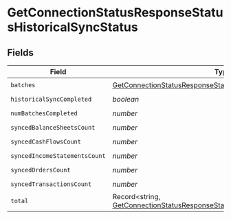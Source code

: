 # GetConnectionStatusResponseStatusHistoricalSyncStatus


## Fields

| Field                                                                                                                                                           | Type                                                                                                                                                            | Required                                                                                                                                                        | Description                                                                                                                                                     |
| --------------------------------------------------------------------------------------------------------------------------------------------------------------- | --------------------------------------------------------------------------------------------------------------------------------------------------------------- | --------------------------------------------------------------------------------------------------------------------------------------------------------------- | --------------------------------------------------------------------------------------------------------------------------------------------------------------- |
| `batches`                                                                                                                                                       | [GetConnectionStatusResponseStatusHistoricalSyncStatusBatches](../../models/shared/getconnectionstatusresponsestatushistoricalsyncstatusbatches.md)[]           | :heavy_check_mark:                                                                                                                                              | N/A                                                                                                                                                             |
| `historicalSyncCompleted`                                                                                                                                       | *boolean*                                                                                                                                                       | :heavy_check_mark:                                                                                                                                              | N/A                                                                                                                                                             |
| `numBatchesCompleted`                                                                                                                                           | *number*                                                                                                                                                        | :heavy_check_mark:                                                                                                                                              | N/A                                                                                                                                                             |
| `syncedBalanceSheetsCount`                                                                                                                                      | *number*                                                                                                                                                        | :heavy_check_mark:                                                                                                                                              | N/A                                                                                                                                                             |
| `syncedCashFlowsCount`                                                                                                                                          | *number*                                                                                                                                                        | :heavy_check_mark:                                                                                                                                              | N/A                                                                                                                                                             |
| `syncedIncomeStatementsCount`                                                                                                                                   | *number*                                                                                                                                                        | :heavy_check_mark:                                                                                                                                              | N/A                                                                                                                                                             |
| `syncedOrdersCount`                                                                                                                                             | *number*                                                                                                                                                        | :heavy_check_mark:                                                                                                                                              | N/A                                                                                                                                                             |
| `syncedTransactionsCount`                                                                                                                                       | *number*                                                                                                                                                        | :heavy_check_mark:                                                                                                                                              | N/A                                                                                                                                                             |
| `total`                                                                                                                                                         | Record<string, [GetConnectionStatusResponseStatusHistoricalSyncStatusTotal](../../models/shared/getconnectionstatusresponsestatushistoricalsyncstatustotal.md)> | :heavy_check_mark:                                                                                                                                              | N/A                                                                                                                                                             |